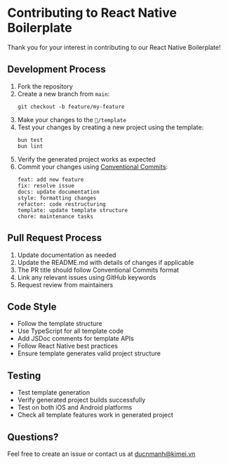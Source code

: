 # Contributing to React Native Boilerplate

Thank you for your interest in contributing to our React Native Boilerplate! 

## Development Process

1. Fork the repository
2. Create a new branch from `main`:
   ```
   git checkout -b feature/my-feature
   ```
3. Make your changes to the `📁/template`
4. Test your changes by creating a new project using the template:
   ```
   bun test
   bun lint
   ```
5. Verify the generated project works as expected
6. Commit your changes using [Conventional Commits](https://www.conventionalcommits.org/):
   ```
   feat: add new feature
   fix: resolve issue
   docs: update documentation
   style: formatting changes
   refactor: code restructuring
   template: update template structure
   chore: maintenance tasks
   ```

## Pull Request Process

1. Update documentation as needed
2. Update the README.md with details of changes if applicable
3. The PR title should follow Conventional Commits format
4. Link any relevant issues using GitHub keywords
5. Request review from maintainers

## Code Style

- Follow the template structure
- Use TypeScript for all template code
- Add JSDoc comments for template APIs
- Follow React Native best practices
- Ensure template generates valid project structure

## Testing

- Test template generation
- Verify generated project builds successfully
- Test on both iOS and Android platforms
- Check all template features work in generated project

## Questions?

Feel free to create an issue or contact us at ducnmanh@kimei.vn
